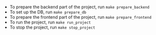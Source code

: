 - To prepare the backend part of the project, run ```make prepare_backend```
- To set up the DB, run ```make prepare_db```
- To prepare the frontend part of the project, run ```make prepare_frontend```
- To run the project, run ```make run_project```
- To stop the project, run ```make stop_project```
